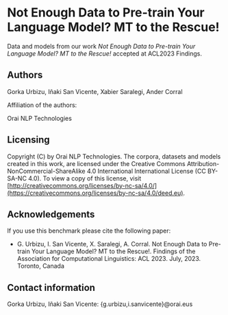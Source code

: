 # Not Enough Data to Pre-train Your Language Model? MT to the Rescue!

Data and models from our work *Not Enough Data to Pre-train Your Language Model? MT to the Rescue!* accepted at ACL2023 Findings.


Authors
-----------
Gorka Urbizu, Iñaki San Vicente, Xabier Saralegi, Ander Corral

Affiliation of the authors: 

Orai NLP Technologies



Licensing
-------------

Copyright (C) by Orai NLP Technologies. 
The corpora, datasets and models created in this work, are licensed under the Creative Commons Attribution-NonCommercial-ShareAlike 4.0 International
International License (CC BY-SA-NC 4.0). To view a copy of this license, visit [http://creativecommons.org/licenses/by-nc-sa/4.0/](https://creativecommons.org/licenses/by-nc-sa/4.0/deed.eu).




Acknowledgements
-------------------
If you use this benchmark please cite the following paper:

- G. Urbizu, I. San Vicente, X. Saralegi, A. Corral. Not Enough Data to Pre-train Your Language Model? MT to the Rescue!. Findings of the Association for Computational Linguistics: ACL 2023. July, 2023. Toronto, Canada



Contact information
-----------------------
Gorka Urbizu, Iñaki San Vicente: {g.urbizu,i.sanvicente}@orai.eus
